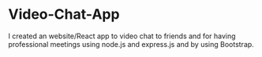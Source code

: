 # Video-Chat-App
I created an website/React app to video chat to friends and for having professional meetings using node.js and express.js and by using Bootstrap.
